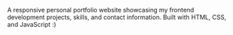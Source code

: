 A responsive personal portfolio website showcasing my frontend development projects, skills, and contact information. Built with HTML, CSS, and JavaScript :)
